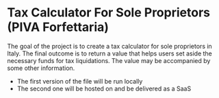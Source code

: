 # Tax Calculator For Sole Proprietors (PIVA Forfettaria)

The goal of the project is to create a tax calculator for sole proprietors in Italy. The final outcome is to return a value that helps users set aside the necessary funds for tax liquidations. The value may be accompanied by some other information.

* The first version of the file will be run locally
* The second one will be hosted on and be delivered as a SaaS